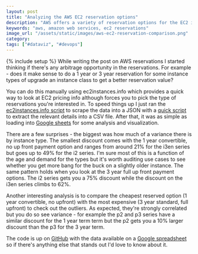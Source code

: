```yaml
---
layout: post
title: "Analyzing the AWS EC2 reservation options"
description: "AWS offers a variety of reservation options for the EC2 instances and a few things stand out when you compare them."
keywords: "aws, amazon web services, ec2 reservations"
image_url: "/assets/static/images/aws-ec2-reservation-comparison.png"
category:
tags: ["#dataviz", "#devops"]
---
```

{% include setup %}
While writing the post on AWS reservations I started thinking if there's any arbitrage opportunity in the reservations. For example - does it make sense to do a 1 year or 3 year reservation for some instance types of upgrade an instance class to get a better reservation value?

You can do this manually using ec2instances.info which provides a quick way to look at EC2 pricing info although forces you to pick the type of reservations you're interested in. To speed things up I just ran the [ec2instances.info script](https://github.com/powdahound/ec2instances.info) to scrape the data into a JSON with a [quick script](https://github.com/dangoldin/analyze-ec2instance.info) to extract the relevant details into a CSV file. After that, it was as simple as loading into [Google sheets](https://docs.google.com/spreadsheets/d/1h5H3vsZluk1_TGGMGrZq-KFiha-Bfhu4OBzyp5QynA8/edit#gid=0) for some analysis and visualization.

There are a few surprises - the biggest was how much of a variance there is by instance type. The smallest discount comes with the 1 year convertible, no up front payment option and ranges from around 21% for the i3en series but goes up to 49% for the i2 series. I'm sure most of this is a function of the age and demand for the types but it's worth auditing use cases to see whether you get more bang for the buck on a slightly older instance. The same pattern holds when you look at the 3 year full up front payment options. The i2 series gets you a 75% discount while the discount on the i3en series climbs to 62%.

Another interesting analysis is to compare the cheapest reserved option (1 year convertible, no upfront) with the most expensive (3 year standard, full upfront) to check out the outliers. As expected, they're strongly correlated but you do so see variance - for example the p2 and p3 series have a similar discount for the 1 year term term but the p2 gets you a 10% larger discount than the p3 for the 3 year term.

<amp-img src="{{ IMG_PATH }}aws-ec2-reservation-comparison.png" alt="AWS EC2 Reservation type comparison" width="1189" height="736" layout="responsive"></amp-img>

The code is up on [GitHub](https://github.com/dangoldin/analyze-ec2instance.info) with the data available on a [Google spreadsheet](https://docs.google.com/spreadsheets/d/1h5H3vsZluk1_TGGMGrZq-KFiha-Bfhu4OBzyp5QynA8/edit#gid=0) so if there's anything else that stands out I'd love to know about it.
